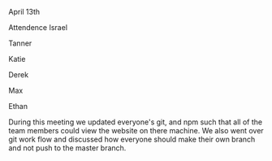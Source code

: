 April 13th

Attendence
Israel

Tanner

Katie

Derek

Max

Ethan

During this meeting we updated everyone's git, and npm such that all of the team members could view the website on there machine. We also went over git work flow and discussed how everyone should make their own branch and not push to the master branch. 
